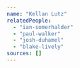 ```yaml
---
name: "Kellan Lutz"
relatedPeople:
  - "ian-somerhalder"
  - "paul-walker"
  - "josh-duhamel"
  - "blake-lively"
sources: []
---
```


